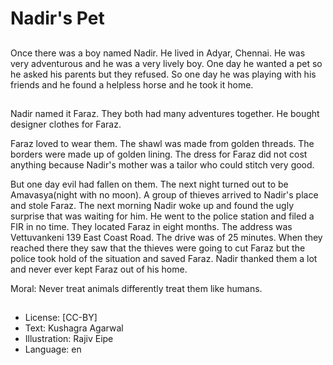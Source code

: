 # Nadir's Pet

##
Once there was a boy named Nadir. He lived in Adyar, Chennai. He was very adventurous and he was a very lively boy. One day he wanted a pet so he asked his parents but they refused. So one day he was playing with his friends and he found a helpless horse and he took it home.

##
Nadir named it Faraz. They both had many adventures together. He bought designer clothes for Faraz.

Faraz loved to wear them. The shawl was made from golden threads. The borders were made up of golden lining. The dress for Faraz did not cost anything because Nadir's mother was a tailor who could stitch very good.

But one day evil had fallen on them. The next night turned out to be Amavasya(night with no moon). A group of thieves arrived to Nadir's place and stole Faraz. The next morning Nadir woke up and found the ugly surprise that was waiting for him. He went to the police station and filed a FIR in no time. They located Faraz in eight months. The address was Vettuvankeni 139 East Coast Road. The drive was of 25 minutes. When they reached there they saw that the thieves were going to cut Faraz but the police took hold of the situation and saved Faraz. Nadir thanked them a lot and never ever kept Faraz out of his home.

Moral: Never treat animals differently treat them like humans.

##
* License: [CC-BY]
* Text: Kushagra Agarwal
* Illustration: Rajiv Eipe
* Language: en
